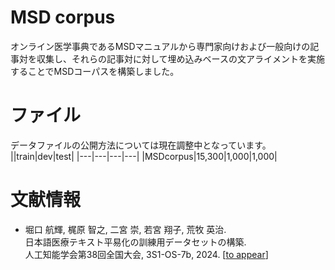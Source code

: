 # MSD corpus
オンライン医学事典であるMSDマニュアルから専門家向けおよび一般向けの記事対を収集し、それらの記事対に対して埋め込みベースの文アライメントを実施することでMSDコーパスを構築しました。

# ファイル
データファイルの公開方法については現在調整中となっています。
||train|dev|test|
|---|---|---|---|
|MSDcorpus|15,300|1,000|1,000|

# 文献情報
* 堀口 航輝, 梶原 智之, 二宮 崇, 若宮 翔子, 荒牧 英治.  
  日本語医療テキスト平易化の訓練用データセットの構築.  
  人工知能学会第38回全国大会, 3S1-OS-7b, 2024. [[to appear](https://confit.atlas.jp/guide/event/jsai2024/subject/3S1-OS-7b-04/tables?cryptoId=)]
